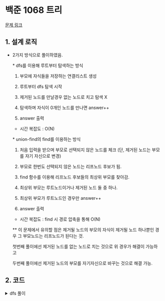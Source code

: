 # 백준 1068 트리

[문제 링크](https://www.acmicpc.net/problem/1068)

## 1. 설계 로직

- 2가지 방식으로 풀이하였음.

   
  
  \* dfs를 이용해 루트부터 탐색하는 방식
  
  1. 부모에 자식들을 저장하는 연결리스트 생성
  
  2. 루트부터 dfs 탐색 시작
  
  3. 제거된 노드를 만날경우 없는 노드로 치고 탐색 X
  
  4. 탐색하며 자식이 0개인 노드를 만나면 answer++
  
  5. answer 출력
  
   
  
  - 시간 복잡도 : O(N)
  
   
  
  \* union-find의 find를 이용하는 방식
  
  1. 처음 입력을 받으며 부모로 선택되지 않은 노드를 체크 (단, 제거된 노드는 부모를 자기 자신으로 변경)
  
  2. 부모로 한번도 선택되지 않은 노드는 리프노드 후보가 됨.
  
  3. find 함수를 이용해 리프노드 후보들의 최상위 부모를 찾아감.
  
  4. 최상위 부모는 루트노드이거나 제거된 노드 둘 중 하나.
  
  5. 최상위 부모가 루트노드인 경우만 answer++
  
  6. answer 출력
  
   
  
  - 시간 복잡도 : find 시 경로 압축을 통해 O(N)
  
   
  
   
  
  ** 이 문제에서 유의할 점은 제거될 노드의 부모의 자식이 제거될 노드 하나뿐인 경우 그 부모노드는 리프노드가 된다는 것.
  
  첫번째 풀이에선 제거된 노드를 없는 노드로 치는 것으로 위 경우가 해결이 가능하고
  
  두번째 풀이에선 제거된 노드의 부모를 자기자신으로 바꾸는 것으로 해결 가능.

## 2. 코드

<details>
<summary>dfs 풀이</summary>
<div markdown="1">

```java
package Gold;

import java.io.BufferedReader;
import java.io.InputStreamReader;
import java.util.ArrayList;
import java.util.StringTokenizer;

public class G5_1068트리 {

	static ArrayList<Integer>[] nodes;
	static int target;
	static int answer;

	public static void main(String[] args) throws Exception {
		BufferedReader br = new BufferedReader(new InputStreamReader(System.in));
		StringTokenizer st;
		int N = Integer.parseInt(br.readLine());
		int root = 0;
		nodes = new ArrayList[N];
		st = new StringTokenizer(br.readLine());
		for (int i = 0; i < N; i++)
			nodes[i] = new ArrayList<Integer>();
		for (int i = 0; i < N; i++) {
			int num = Integer.parseInt(st.nextToken());
			if (num == -1) {
				root = i;
				continue;
			}
			nodes[num].add(i);
		}
		target = Integer.parseInt(br.readLine());
		if (target != root)
			dfs(root);
		System.out.println(answer);

	}

	static void dfs(int num) {
		int cnt = 0;
		for (int i = 0; i < nodes[num].size(); i++) {
			if (nodes[num].get(i) == target)
				continue;
			cnt++;
			dfs(nodes[num].get(i));
		}
		if (cnt == 0)
			answer++;

	}

}

```

<details>
<summary>find 풀이</summary>
<div markdown="1">

```java
package Gold;

import java.io.BufferedReader;
import java.io.InputStreamReader;
import java.util.StringTokenizer;

public class G5_1068트리_find {

	static int target;
	static int parents[];
	static boolean haveChild[];
	public static void main(String[] args) throws Exception {
		int answer = 0;
		BufferedReader br = new BufferedReader(new InputStreamReader(System.in));
		StringTokenizer st;
		int N = Integer.parseInt(br.readLine());
		parents = new int [N];
		haveChild = new boolean [N];
		st = new StringTokenizer(br.readLine());
		target = Integer.parseInt(br.readLine());
		for(int i = 0 ; i < N ; i++) {
			if(i==target) {
				st.nextToken();
				parents[i] = i;
				continue;
			}
			parents[i] = Integer.parseInt(st.nextToken());
			if(parents[i] != -1)
				haveChild[parents[i]] = true;
		}
		for(int i = 0 ; i < N ; i++) {
			if(haveChild[i])
				continue;
			if(find(i) != target)
				answer++;
		}
		System.out.println(answer);
	}
	static int find(int num){
		if(parents[num] == -1 || parents[num] == target)
			return parents[num]; 
		return parents[num] = find(parents[num]);
	}
}

```

</div>
</details>



## 3. 후기

- 최근 이진트리 문제를 많이 풀고

  예제 그림도 이진트리라서 처음에 이진트리로 생각하고 풀었다가 틀림..

  일반트리에요